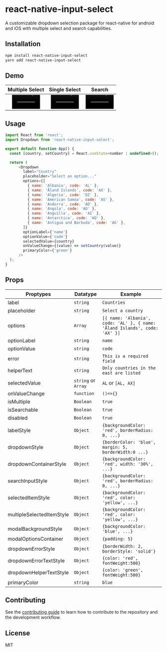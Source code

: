 # react-native-input-select

A customizable dropdown selection package for react-native for android and iOS with multiple select and search capabilities.

## Installation

```sh
npm install react-native-input-select
yarn add react-native-input-select
```

## Demo

|    Multiple Select           | Single Select                                | Search |
| :-------------: | :-----------------: | :----------------------------:|
| <video src='https://user-images.githubusercontent.com/9849221/148039859-9eb4ef87-60ca-4300-9899-fbe81dcb0fb6.mov' width=90/> | <video src='https://user-images.githubusercontent.com/9849221/148039800-9c30509a-6115-415e-aa3c-0402d64ec578.mov' width=90/> | <video src='https://user-images.githubusercontent.com/9849221/148668734-a48aad4d-99bb-4942-a167-561ed59fe38e.mov' width=90/> |





## Usage

```js
import React from 'react';
import Dropdown from 'react-native-input-select';

export default function App() {
  const [country, setCountry] = React.useState<number | undefined>();

  return (
      <Dropdown
        label="Country"
        placeholder="Select an option..."
        options={[
          { name: 'Albania', code: 'AL' },
          { name: 'Åland Islands', code: 'AX' },
          { name: 'Algeria', code: 'DZ' },
          { name: 'American Samoa', code: 'AS' },
          { name: 'Andorra', code: 'AD' },
          { name: 'Angola', code: 'AO' },
          { name: 'Anguilla', code: 'AI' },
          { name: 'Antarctica', code: 'AQ' },
          { name: 'Antigua and Barbuda', code: 'AG' },
        ]}
        optionLabel={'name'}
        optionValue={'code'}
        selectedValue={country}
        onValueChange={(value) => setCountry(value)}
        primaryColor={'green'}
      />
  );
}
```

## Props

| Proptypes                 | Datatype            | Example                                                                    |
| ------------------------- | ------------------- | -------------------------------------------------------------------------- |
| label                     | `string`            | `Countries`                                                                |
| placeholder               | `string`            | `Select a country`                                                         |
| options                   | `Array`             | `[{ name: 'Albania', code: 'AL' }, { name: 'Åland Islands', code: 'AX' }]` |
| optionLabel               | `string`            | `name`                                                                     |
| optionValue               | `string`            | `code`                                                                     |
| error                     | `string`            | `This is a required field`                                                 |
| helperText                | `string`            | `Only countries in the east are listed`                                    |
| selectedValue             | `string` or `Array` | `AL` or `[AL, AX]`                                                         |
| onValueChange             | `function`          | `()=>{}`                                                                   |
| isMultiple                | `Boolean`           | `true`                                                                     |
| isSearchable              | `Boolean`           | `true`                                                                     |
| disabled                  | `Boolean`           | `true`                                                                     |
| labelStyle                | `Object`            | `{backgroundColor: 'red', borderRadius: 0, ...}`                           |
| dropdownStyle             | `Object`            | `{borderColor: 'blue', margin: 5, borderWidth:0 ...}`                      |
| dropdownContainerStyle    | `Object`            | `{backgroundColor: 'red', width: '30%', ...}`                              |
| searchInputStyle          | `Object`            | `{backgroundColor: 'red', borderRadius: 0, ...}`                           |
| selectedItemStyle         | `Object`            | `{backgroundColor: 'red', color: 'yellow', ...}`                           |
| multipleSelectedItemStyle | `Object`            | `{backgroundColor: 'red', color: 'yellow', ...}`                           |
| modalBackgroundStyle      | `Object`            | `{backgroundColor: 'blue', ...}`                                           |
| modalOptionsContainer     | `Object`            | `{padding: 5}`                                                             |
| dropdownErrorStyle        | `Object`            | `{borderWidth: 2, borderStyle: 'solid'}`                                   |
| dropdownErrorTextStyle    | `Object`            | `{color: 'red', fontWeight:500}`                                           |
| dropdownHelperTextStyle   | `Object`            | `{color: 'green', fontWeight:500}`                                         |
| primaryColor              | `string`            | `blue`                                                                     |

## Contributing

See the [contributing guide](CONTRIBUTING.md) to learn how to contribute to the repository and the development workflow.

## License

MIT
